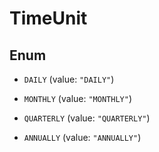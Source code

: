 

# TimeUnit

## Enum


* `DAILY` (value: `"DAILY"`)

* `MONTHLY` (value: `"MONTHLY"`)

* `QUARTERLY` (value: `"QUARTERLY"`)

* `ANNUALLY` (value: `"ANNUALLY"`)



